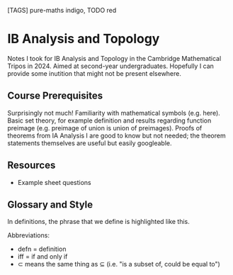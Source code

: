 [TAGS] pure-maths indigo, TODO red
# IB Analysis and Topology

Notes I took for IB Analysis and Topology in the Cambridge Mathematical Tripos in 2024. Aimed at second-year undergraduates. Hopefully I can provide some inutition that might not be present elsewhere.

## Course Prerequisites

Surprisingly not much! Familiarity with mathematical symbols (e.g. <DiscreetLink href="https://en.wikipedia.org/wiki/Glossary_of_mathematical_symbols">here</DiscreetLink>). Basic set theory, for example definition and results regarding function preimage (e.g. preimage of union is union of preimages). Proofs of theorems from <ProminentLink href="https://gowers.wordpress.com/2014/01/11/introduction-to-cambridge-ia-analysis-i-2014/">IA Analysis I</ProminentLink> are good to know but not needed; the theorem statements themselves are useful but easily googleable.

## Resources

- <DiscreetLink href="https://www.dpmms.cam.ac.uk/study/IB/AnalysisandTopology/">Example sheet questions</DiscreetLink>

## Glossary and Style

In definitions, the phrase that we define is highlighted like <span className="font-bold text-Math-accent-defn">this</span>.

Abbreviations:

- defn = definition
- iff = if and only if
- $\subset$ means the same thing as $\subseteq$ (i.e. "is a subset of, could be equal to")

<IncompleteMessage/>